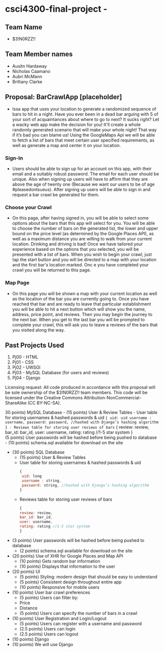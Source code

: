 # csci4300-final-project - 

## Team Name
 - $3!N0RZZ!!
 
## Team Member names
  - Ausitn Hardaway
  - Nicholas Caamano
  - Aubri McMann
  - Brittany Clarke

## Proposal: BarCrawlApp [placeholder]

- Issa app that uses your location to generate a randomized sequence of bars to hit in a night. Have you ever been in a dead bar arguing with 5 of your sort of acquaintances about where to go to next? It sucks right? Let a wacky web app make the decision for you! It'll create a whole randomly generated scenario that will make your whole night! That way if it’s bad you can blame us! Using the GoogleMaps Api we will be able to fetch a list of bars that meet certain user specified requirements, as well as generate a map and center it on your location.  

### Sign-In 
  - Users should be able to sign up for an account on this app, with their email and a suitably robust password. The email for each user should be unique. Also when signing up users will have to affirm that they are above the age of twenty one (Because we want our users to be of age #pleasedontsueus). After signing up users will be able to sign in and request a bar crawl be generated for them. 

### Choose your Crawl
  - On this page, after having signed in, you will be able to select some options about the bars that this app will select for you. You will be able to choose the number of bars on the generated list, the lower and upper bound on the price level (as determined by the Google Places API), as well as a maximum distance you are willing to walk from your current location. Drinking and driving is bad! Once we have tailored your experience based on the options that you selected, you will be presented with a list of bars. When you wish to begin your crawl, just tap the start button and you will be directed to a map with your location and the first bar's location marked. Onc e you have completed your crawl you will be returned to this page.  
  
### Map Page
  - On this page you will be shown a map with your current location as well as the location of the bar you are currently going to. Once you have reached that bar and are ready to leave that particular establishment you will be able to hit a next button which will show you the name, address, price point, and reviews. Then you may begin the journey to the next bar. When you get to the last bar you will be prompted to complete your crawl, this will ask you to leave a reviews of the bars that you visited along the way. 
  
## Past Projects Used
  1. Pj00 - HTML
  2. Pj01 - CSS
  3. Pj02 - UWSGI
  4. Pj03 - MySQL Database (for users and reviews)
  5. Pj04 - Django
  
  Licensing request: All code produced in accordance with this proposal will be sole ownership of the $3!N0RZZ!! team members. This code will be licensed under the Creative Commons Attribution-NonCommercial-ShareAlike (CC BY-NC-SA).

30 points) MySQL Database
     - (15 points) User & Review Tables
        - User table for storing usernames & hashed passwords & uid
        ```
        {
            uid: uid
            username : username,
            password: password, //hashed with Django’s hashing algorithm 
        }
        - Reviews table for storing user reviews of bars
        ```
        {
            review: review,
bar_id: bar_id,
user: username,
rating: rating //1-5 star system
}  
(5 points) User passwords will be hashed before being pushed to database
    - (10 points) schema.sql available for download on the site



- (30 points) SQL Database
 	- (15 points) User & Review Tables
    - User table for storing usernames & hashed passwords & uid
      ``` javascript
      {
       uid: long
       username : string,
       password: string, //hashed with Django’s hashing algorithm 
      }
      ```
    - Reviews table for storing user reviews of bars
      ``` javascript
      {
      review: review,
      bar_id: bar_id,
      user: username,
      rating: rating //1-5 star system
      }  
      ```
 - (3 points) User passwords will be hashed before being pushed to database
	- (2 points) schema.sql available for download on the site
- (20 points) Use of XHR for Google Places and Map API
	- (10 points) Gets random bar information
	- (10 points) Displays that information to the user
- (20 points) UI
	- (5 points) Styling: modern design that should be easy to understand
	- (5 points) Consistent design throughout entire app
	- (10 points) Responsive for mobile users
- (10 points) User bar crawl preferences
	- (5 points) Users can filter by:
	- Price 
	- Distance
	- (5 points) Users can specify the number of bars in a crawl
-  (10 points) User Registration and Login/Logout
	- (5 points) Users can register with a username and password
	- (2.5 points) Users can login
	- (2.5 points) Users can logout
-  (10 points) Django 
- (10 points) We will use Django


